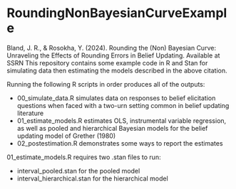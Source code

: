 # RoundingNonBayesianCurveExample

Bland, J. R., & Rosokha, Y. (2024). Rounding the (Non) Bayesian Curve: Unraveling the Effects of Rounding Errors in Belief Updating. Available at SSRN
This repository contains some example code in R and Stan for simulating data then estimating the models described in the above citation. 

Running the following R scripts in order produces all of the outputs:

* 00_simulate_data.R simulates data on responses to belief elicitation questions when faced with a two-urn setting common in belief updating literature
* 01_estimate_models.R estimates OLS, instrumental variable regression, as well as pooled and hierarchical Bayesian models for the belief updating model of Grether (1980)
* 02_postestimation.R demonstrates some ways to report the estimates

01_estimate_models.R requires two .stan files to run:

* interval_pooled.stan for the pooled model
* interval_hierarchical.stan for the hierarchical model


